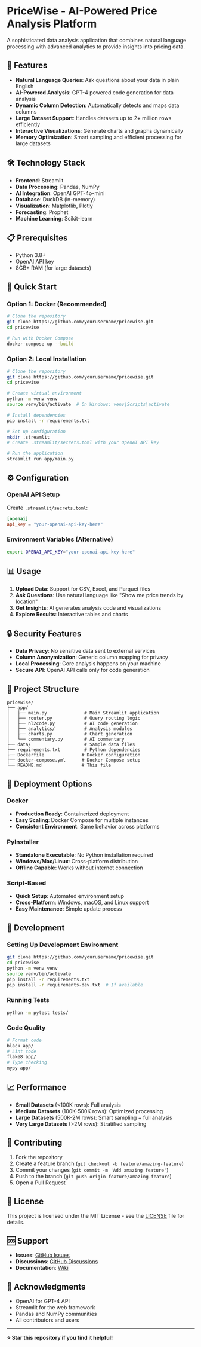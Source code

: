 # PriceWise - AI-Powered Price Analysis Platform

A sophisticated data analysis application that combines natural language processing with advanced analytics to provide insights into pricing data.

## 🚀 Features

- **Natural Language Queries**: Ask questions about your data in plain English
- **AI-Powered Analysis**: GPT-4 powered code generation for data analysis
- **Dynamic Column Detection**: Automatically detects and maps data columns
- **Large Dataset Support**: Handles datasets up to 2+ million rows efficiently
- **Interactive Visualizations**: Generate charts and graphs dynamically
- **Memory Optimization**: Smart sampling and efficient processing for large datasets

## 🛠️ Technology Stack

- **Frontend**: Streamlit
- **Data Processing**: Pandas, NumPy
- **AI Integration**: OpenAI GPT-4o-mini
- **Database**: DuckDB (in-memory)
- **Visualization**: Matplotlib, Plotly
- **Forecasting**: Prophet
- **Machine Learning**: Scikit-learn

## 📋 Prerequisites

- Python 3.8+
- OpenAI API key
- 8GB+ RAM (for large datasets)

## 🚀 Quick Start

### Option 1: Docker (Recommended)
```bash
# Clone the repository
git clone https://github.com/yourusername/pricewise.git
cd pricewise

# Run with Docker Compose
docker-compose up --build
```

### Option 2: Local Installation
```bash
# Clone the repository
git clone https://github.com/yourusername/pricewise.git
cd pricewise

# Create virtual environment
python -m venv venv
source venv/bin/activate  # On Windows: venv\Scripts\activate

# Install dependencies
pip install -r requirements.txt

# Set up configuration
mkdir .streamlit
# Create .streamlit/secrets.toml with your OpenAI API key

# Run the application
streamlit run app/main.py
```

## ⚙️ Configuration

### OpenAI API Setup
Create `.streamlit/secrets.toml`:
```toml
[openai]
api_key = "your-openai-api-key-here"
```

### Environment Variables (Alternative)
```bash
export OPENAI_API_KEY="your-openai-api-key-here"
```

## 📊 Usage

1. **Upload Data**: Support for CSV, Excel, and Parquet files
2. **Ask Questions**: Use natural language like "Show me price trends by location"
3. **Get Insights**: AI generates analysis code and visualizations
4. **Explore Results**: Interactive tables and charts

## 🔒 Security Features

- **Data Privacy**: No sensitive data sent to external services
- **Column Anonymization**: Generic column mapping for privacy
- **Local Processing**: Core analysis happens on your machine
- **Secure API**: OpenAI API calls only for code generation

## 📁 Project Structure

```
pricewise/
├── app/
│   ├── main.py              # Main Streamlit application
│   ├── router.py            # Query routing logic
│   ├── nl2code.py           # AI code generation
│   ├── analytics/           # Analysis modules
│   ├── charts.py            # Chart generation
│   └── commentary.py        # AI commentary
├── data/                    # Sample data files
├── requirements.txt         # Python dependencies
├── Dockerfile              # Docker configuration
├── docker-compose.yml      # Docker Compose setup
└── README.md               # This file
```

## 🚀 Deployment Options

### Docker
- **Production Ready**: Containerized deployment
- **Easy Scaling**: Docker Compose for multiple instances
- **Consistent Environment**: Same behavior across platforms

### PyInstaller
- **Standalone Executable**: No Python installation required
- **Windows/Mac/Linux**: Cross-platform distribution
- **Offline Capable**: Works without internet connection

### Script-Based
- **Quick Setup**: Automated environment setup
- **Cross-Platform**: Windows, macOS, and Linux support
- **Easy Maintenance**: Simple update process

## 🔧 Development

### Setting Up Development Environment
```bash
git clone https://github.com/yourusername/pricewise.git
cd pricewise
python -m venv venv
source venv/bin/activate
pip install -r requirements.txt
pip install -r requirements-dev.txt  # If available
```

### Running Tests
```bash
python -m pytest tests/
```

### Code Quality
```bash
# Format code
black app/
# Lint code
flake8 app/
# Type checking
mypy app/
```

## 📈 Performance

- **Small Datasets** (<100K rows): Full analysis
- **Medium Datasets** (100K-500K rows): Optimized processing
- **Large Datasets** (500K-2M rows): Smart sampling + full analysis
- **Very Large Datasets** (>2M rows): Stratified sampling

## 🤝 Contributing

1. Fork the repository
2. Create a feature branch (`git checkout -b feature/amazing-feature`)
3. Commit your changes (`git commit -m 'Add amazing feature'`)
4. Push to the branch (`git push origin feature/amazing-feature`)
5. Open a Pull Request

## 📝 License

This project is licensed under the MIT License - see the [LICENSE](LICENSE) file for details.

## 🆘 Support

- **Issues**: [GitHub Issues](https://github.com/yourusername/pricewise/issues)
- **Discussions**: [GitHub Discussions](https://github.com/yourusername/pricewise/discussions)
- **Documentation**: [Wiki](https://github.com/yourusername/pricewise/wiki)

## 🙏 Acknowledgments

- OpenAI for GPT-4 API
- Streamlit for the web framework
- Pandas and NumPy communities
- All contributors and users

---

**⭐ Star this repository if you find it helpful!**
